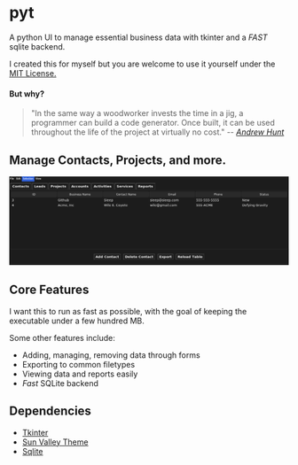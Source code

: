 # pyt

A python UI to manage essential business data with tkinter and a *FAST* sqlite backend.

I created this for myself but you are welcome to use it yourself under the [MIT License.](LICENSE)

#### But why?

> "In the same way a woodworker invests the time in a jig, a programmer can build a code generator. 
> Once built, it can be used throughout the life of the project at virtually no cost."
> -- [*Andrew Hunt*](https://en.wikipedia.org/wiki/Andy_Hunt_(author))

## Manage Contacts, Projects, and more.

![](https://github.com/Sieep-Coding/pyt/blob/main/assets/image.png)

## Core Features

I want this to run as fast as possible, with the goal of keeping the executable under a few hundred MB.

Some other features include:

- Adding, managing, removing data through forms
- Exporting to common filetypes
- Viewing data and reports easily
- *Fast* SQLite backend

## Dependencies

- [Tkinter](https://docs.python.org/3/library/tkinter.html)
- [Sun Valley Theme](https://github.com/rdbende/Sun-Valley-ttk-theme/tree/main)
- [Sqlite](https://www.sqlite.org/)